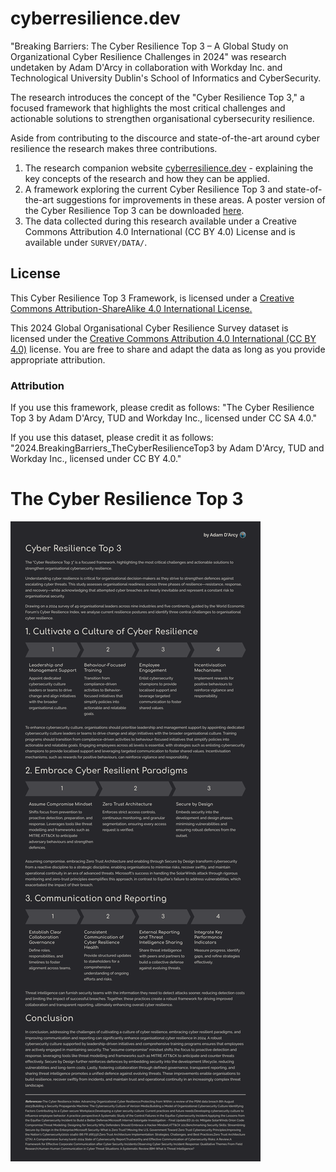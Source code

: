 # cyberresilience.dev

"Breaking Barriers: The Cyber Resilience Top 3 – A Global Study on Organizational Cyber Resilience Challenges in 2024" was research undetaken by Adam D'Arcy in collaboration with Workday Inc. and Technological University Dublin's School of Informatics and CyberSecurity.

The research introduces the concept of the "Cyber Resilience Top 3," a focused framework that highlights the most critical challenges and actionable solutions to strengthen organisational cybersecurity resilience.

Aside from contributing to the discource and state-of-the-art around cyber resilience the research makes three contributions.

1. The research companion website [cyberresilience.dev](https://cyberresilience.dev/) - explaining the key
concepts of the research and how they can be applied.
2. A framework exploring the current Cyber Resilience Top 3 and state-of-the-art suggestions for improvements in these areas. A poster version of the Cyber Resilience Top 3 can be downloaded [here](/Cyber%20Resilience%20Top%203/Cyber-Resilience-Top-3.Poster.pdf).
3. The data collected during this research available under a Creative Commons Attribution 4.0 International (CC BY 4.0) License and is available under `SURVEY/DATA/`. 

## License
This Cyber Resilience Top 3 Framework, is licensed under a [Creative Commons Attribution-ShareAlike 4.0 International License.](https://creativecommons.org/licenses/by-sa/4.0/)

This 2024 Global Organisational Cyber Resilience Survey dataset is licensed under the [Creative Commons Attribution 4.0 International (CC BY 4.0)](https://creativecommons.org/licenses/by/4.0/) license. You are free to share and adapt the data as long as you provide appropriate attribution.

### Attribution
If you use this framework, please credit as follows: 
"The Cyber Resilience Top 3 by Adam D'Arcy, TUD and Workday Inc., licensed under CC SA 4.0."

If you use this dataset, please credit it as follows:
"2024.BreakingBarriers_TheCyberResilienceTop3 by Adam D'Arcy, TUD and Workday Inc., licensed under CC BY 4.0."

# The Cyber Resilience Top 3
![The Cyber Resilience Top 3](/Cyber%20Resilience%20Top%203/PNG/Cyber-Resilience-Top-3-POSTER.png)

